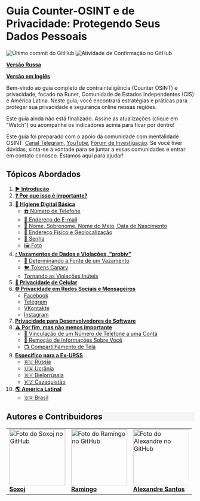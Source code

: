 # Guia Counter-OSINT e de Privacidade: Protegendo Seus Dados Pessoais

![Último commit do GitHub](https://img.shields.io/github/last-commit/alexandresantosal91/counter-osint-guide-pt-br?label=Última%20Atualização)
![Atividade de Confirmação no GitHub](https://img.shields.io/github/commit-activity/m/alexandresantosal91/counter-osint-guide-pt-br?color=yellow&label=Frequência%20de%20Atualização)

**[Versão Russa](https://github.com/soxoj/counter-osint-guide-ru)** 

**[Versão em Inglês](https://github.com/soxoj/counter-osint-guide-en)**

Bem-vindo ao guia completo de contrainteligência (Counter OSINT) e privacidade, focado na Runet, Comunidade de Estados Independentes (CIS) e América Latina. Neste guia, você encontrará estratégias e práticas para proteger sua privacidade e segurança online nessas regiões.

Este guia ainda não está finalizado. Assine as atualizações (clique em "Watch") ou acompanhe os indicadores acima para ficar por dentro!

Este guia foi preparado com o apoio da comunidade com mentalidade OSINT: [Canal Telegram](https://t.me/osint_mindset), [YouTube](https://www.youtube.com/@osint_mindset), [Fórum de Investigação](https://t.me/+GMxoDCvLO0k0MWRi). Se você tiver dúvidas, sinta-se à vontade para se juntar a essas comunidades e entrar em contato conosco. Estamos aqui para ajudar!

## Tópicos Abordados

1. [**▶️ Introdução**](./pages/1-introducao.md)
2. [**❓ Por que isso é importante?**](./pages/2-por-que-isso-e-importante.md)
3. [**🛁 Higiene Digital Básica**](./pages/3-higiene-digital-basica.md)
    - [☎️ Número de Telefone](./pages/4-numero-de-telefone.md)
    - [📧 Endereço de E-mail](./pages/5.e-mail.md)
    - [📛 Nome, Sobrenome, Nome do Meio, Data de Nascimento](./pages/6-dados-pessoais.md)
    - [📍 Endereço Físico e Geolocalização](./pages/7-endereco-fisico.md)
    - [🔑 Senha](./pages/8-senha.md)
    - [🖼️ Foto](./pages/9-foto.md)
4. [**💧 Vazamentos de Dados e Violações, "probiv"**](./pages/10-vazamentos-dados.md)
    - [🔎 Determinando a Fonte de um Vazamento]()
    - [🐦 Tokens Canary]()
    - [Tornando as Violações Inúteis]()
5. [**📱 Privacidade de Celular**]()
6. [**🌐 Privacidade em Redes Sociais e Mensageiros**]()
    - [Facebook]()
    - [Telegram]()
    - [VKontakte]()
    - [Instagram]()
7. [**Privacidade para Desenvolvedores de Software**]()
8. [**⚠️ Por fim, mas não menos importante**]()
    - [🔗 Vinculação de um Número de Telefone a uma Conta]()
    - [🚫 Remoção de Informações Sobre Você]()
    - [📺 Compartilhamento de Tela]()
9. [**Específico para a Ex-URSS**]()
    - [🇷🇺 Rússia]()
    - [🇺🇦 Ucrânia]()
    - [🇧🇾 Bielorrússia]()
    - [🇰🇿 Cazaquistão]()
10. [**🌎 América Latinal**]()
    - [🇧🇷 Brasil]()

<h2 style="background-color: #F5F5F5;">Autores e Contribuidores</h2>

<table>
  <tr>
    <td>
      <a href="https://github.com/soxoj">
        <img src="https://avatars.githubusercontent.com/u/31013580?v=4" alt="Foto do Soxoj no GitHub" width="150px"/>
        <br><b>Soxoj</b>
      </a>
    </td>
    <td>
      <a href="https://github.com/soxoj">
        <img src="https://avatars.githubusercontent.com/u/28706121?v=4" alt="Foto do Ramingo no GitHub" width="150px"/>
        <br><b>Ramingo</b>
      </a>
    </td>
    <td>
      <a href="https://github.com/alexandresantosal91">
        <img src="https://avatars.githubusercontent.com/u/122564125?s=400&u=89b5e90a309d06830dcac867a6a5a8e2940ff693&v=4" alt="Foto do Alexandre no GitHub" width="150px"/>
        <br><b>Alexandre Santos</b>
      </a>
    </td>
  </tr>
</table>




  
